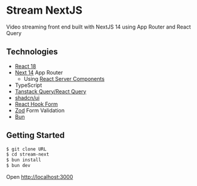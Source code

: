 # Stream NextJS

Video streaming front end built with NextJS 14 using App Router and React Query

## Technologies

- [React 18](https://react.dev/learn)
- [Next 14](https://nextjs.org/docs) App Router
    - Using [React Server Components](https://react.dev/reference/rsc/server-components)
- TypeScript
- [Tanstack Query/React Query](https://tanstack.com/query/latest/docs/framework/react/overview) 
- [shadcn/ui](https://ui.shadcn.com)
- [React Hook Form](https://react-hook-form.com)
- [Zod](https://zod.dev) Form Validation
- [Bun](https://bun.sh)



## Getting Started

```bash
$ git clone URL
$ cd stream-next
$ bun install
$ bun dev
```

Open [http://localhost:3000](http://localhost:3000)